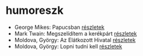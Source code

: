 # humoreszk

- George Mikes: Papucsban [részletek](_details/%7Bopf.creator%7D.md#id_406)
- Mark Twain: Megszelídítem a kerékpárt [részletek](_details/%7Bopf.creator%7D.md#id_936)
- Moldova, György: Az Elátkozott Hivatal [részletek](_details/%7Bopf.creator%7D.md#id_1365)
- Moldova, György: Lopni tudni kell [részletek](_details/%7Bopf.creator%7D.md#id_1390)